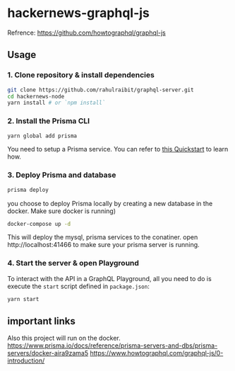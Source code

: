 # hackernews-graphql-js

Refrence: https://github.com/howtographql/graphql-js

## Usage

### 1. Clone repository & install dependencies

```sh
git clone https://github.com/rahulraibit/graphql-server.git	
cd hackernews-node
yarn install # or `npm install`
```

### 2. Install the Prisma CLI

```sh
yarn global add prisma
```

You need to setup a Prisma service. You can refer to [this Quickstart](https://www.prisma.io/docs/quickstart/) to learn how.

### 3. Deploy Prisma and database

```sh
prisma deploy
```
you choose to deploy Prisma locally by creating a new database in the docker. Make sure docker is running)
```sh
docker-compose up -d
```
This will deploy the mysql, prisma services to the conatiner.
open http://localhost:41466 to make sure your prisma server is running.

### 4. Start the server & open Playground

To interact with the API in a GraphQL Playground, all you need to do is execute the `start` script defined in `package.json`:

```sh
yarn start
```

## important links
Also this project will run on the docker.
https://www.prisma.io/docs/reference/prisma-servers-and-dbs/prisma-servers/docker-aira9zama5
https://www.howtographql.com/graphql-js/0-introduction/

